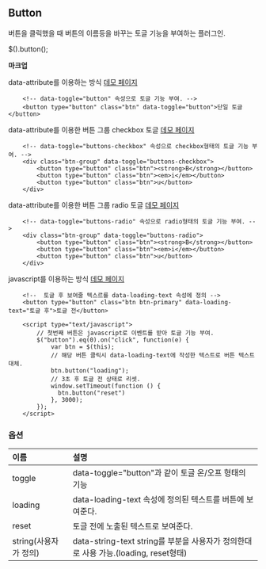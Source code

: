 <!--
layout: 'post'
section: 'Cornerstone Framework'
title: '버튼'
outline: '버튼'
date: '2012-11-16'
tagstr: 'widget'
order: '[4, 3, 2]'
thumbnail: '4.3.02.button.png'
-->

## Button
버튼을 클릭했을 때 버튼의 이름등을 바꾸는 토글 기능을 부여하는 플러그인.

$().button();

__마크업__

data-attribute를 이용하는 방식 [데모 페이지](http://jsfiddle.net/cornerstone/bFpnP/)

``` cm
	<!-- data-toggle="button" 속성으로 토글 기능 부여. -->
	<button type="button" class="btn" data-toggle="button">단일 토글</button>
```

data-attribute를 이용한 버튼 그룹 checkbox 토글 [데모 페이지](http://jsfiddle.net/cornerstone/bFpnP/)

``` cm
	<!-- data-toggle="buttons-checkbox" 속성으로 checkbox형태의 토글 기능 부여. -->
	<div class="btn-group" data-toggle="buttons-checkbox">
		<button type="button" class="btn"><strong>B</strong></button>
		<button type="button" class="btn"><em>i</em></button>
		<button type="button" class="btn">u</button>
	</div>
```

data-attribute를 이용한 버튼 그룹 radio 토글 [데모 페이지](http://jsfiddle.net/cornerstone/bFpnP/)

``` cm
	<!-- data-toggle="buttons-radio" 속성으로 radio형태의 토글 기능 부여. -->
	<div class="btn-group" data-toggle="buttons-radio">
		<button type="button" class="btn"><strong>B</strong></button>
		<button type="button" class="btn"><em>i</em></button>
		<button type="button" class="btn">u</button>
	</div>
```

javascript를 이용하는 방식 [데모 페이지](http://jsfiddle.net/cornerstone/bFpnP/)

``` cm
	<!--  토글 후 보여줄 텍스르를 data-loading-text 속성에 정의 -->
	<button type="button" class="btn btn-primary" data-loading-text="토글 후">토글 전</button>

	<script type="text/javascript">
		// 첫번째 버튼은 javascript로 이벤트를 받아 토글 기능 부여.
		$("button").eq(0).on("click", function(e) {
		    var btn = $(this);
		    // 해당 버튼 클릭시 data-loading-text에 작성한 텍스트로 버튼 텍스트 대체.
		    btn.button("loading");
		    // 3초 후 토글 전 상태로 리셋.
		    window.setTimeout(function () {
		      btn.button("reset")
		    }, 3000);
		});
	</script>
```

### 옵션
이름 | 설명
:--|:--
toggle | data-toggle="button"과 같이 토글 온/오프 형태의 기능
loading | data-loading-text 속성에 정의된 텍스트를 버튼에 보여준다.
reset | 토글 전에 노출된 텍스트로 보여준다.
string(사용자가 정의) | data-string-text  string를 부분을 사용자가 정의한대로 사용 가능.(loading, reset형태)
